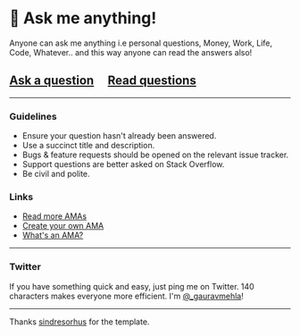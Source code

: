 # 💬 Ask me anything!

Anyone can ask me anything i.e personal questions, Money, Work, Life, Code, Whatever.. and this way anyone can read the answers also!

## [Ask a question](../../issues/new) &nbsp;&nbsp;&nbsp; [Read questions](../../issues?utf8=%E2%9C%93&q=is%3Aissue%20is%3Aclosed%20sort%3Aupdated-desc%20-label%3Ahidden)

---

### Guidelines

- Ensure your question hasn't already been answered.
- Use a succinct title and description.
- Bugs & feature requests should be opened on the relevant issue tracker.
- Support questions are better asked on Stack Overflow.
- Be civil and polite.

### Links

- [Read more AMAs](https://github.com/sindresorhus/amas)
- [Create your own AMA](https://github.com/sindresorhus/amas/blob/master/create-ama.md)
- [What's an AMA?](https://en.wikipedia.org/wiki/Reddit#IAmA_and_AMA)

---
### Twitter

If you have something quick and easy, just ping me on Twitter. 140 characters makes everyone more efficient. I'm [@_gauravmehla](https://twitter.com/_gauravmehla)!

---

Thanks [sindresorhus](https://github.com/sindresorhus/ama) for the template.
